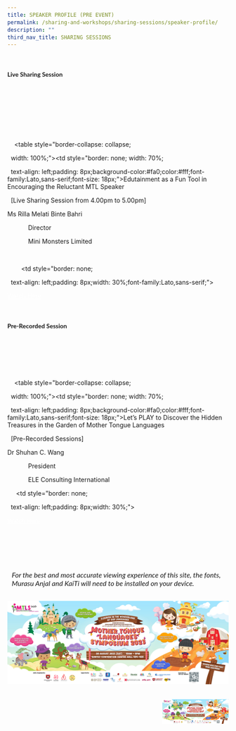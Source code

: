```yaml
---
title: SPEAKER PROFILE (PRE EVENT)
permalink: /sharing-and-workshops/sharing-sessions/speaker-profile/
description: ""
third_nav_title: SHARING SESSIONS
---
```

<style>

    .btn1{

    font-size: 16px;

    font-family:Lato,sans-serif;

    background-color: #fa0;

    padding: 10px 13px;

    margin: -5px 13px;

    border-radius: 6px;

    width: 60%;

    text-align: center;

    display:block;

    }

     .btn1:hover {

background-color: lightgrey;!important;

}

.content a {

margin-bottom:0rem;

text-decoration:none;

}

@media only screen and (max-width: 600px) {

    .btn1 {

      width:74%

    }

}

</style>

&nbsp;&nbsp;&nbsp; <h4 style="font-family:Lato,sans-serif;"><b>Live Sharing Session</b></h4>

&nbsp;&nbsp;&nbsp; 

&nbsp; 

&nbsp;&nbsp;&nbsp; 

&nbsp;&nbsp;&nbsp; 

&nbsp;&nbsp;&nbsp; <table style="border-collapse: collapse;

&nbsp; width: 100%;"><tbody><tr><td style="border: none; width: 70%;

&nbsp; text-align: left;padding: 8px;background-color:#fa0;color:#fff;font-family:Lato,sans-serif;font-size: 18px;">Edutainment as a Fun Tool in Encouraging the Reluctant MTL Speaker<br>

&nbsp; \[Live Sharing Session from 4.00pm to 5.00pm\]<br>

Ms Rilla Melati Binte Bahri<br>

&nbsp;&nbsp;&nbsp;&nbsp;&nbsp;&nbsp;&nbsp;&nbsp;&nbsp;&nbsp;&nbsp; Director<br>

&nbsp;&nbsp;&nbsp;&nbsp;&nbsp;&nbsp;&nbsp;&nbsp;&nbsp;&nbsp;&nbsp; Mini Monsters Limited

&nbsp;&nbsp;&nbsp;&nbsp;&nbsp;&nbsp;&nbsp; <br>

&nbsp;&nbsp;&nbsp;&nbsp;&nbsp;&nbsp;&nbsp; </td><td style="border: none;

&nbsp; text-align: left;padding: 8px;width: 30%;font-family:Lato,sans-serif;">

<a href="/ms-rilla-melati" class="btn1" style="color:#fff;">Watch Here</a>

</td></tr>

</tbody></table>

&nbsp;&nbsp;&nbsp; <h4 style="font-family:Lato,sans-serif;"><b>Pre-Recorded Session</b></h4>



&nbsp; 

&nbsp;&nbsp;&nbsp; 

&nbsp;&nbsp;&nbsp; 

&nbsp;&nbsp;&nbsp; <table style="border-collapse: collapse;

&nbsp; width: 100%;"><tbody><tr><td style="border: none; width: 70%;

&nbsp; text-align: left;padding: 8px;background-color:#fa0;color:#fff;font-family:Lato,sans-serif;font-size: 18px;">Let’s PLAY to Discover the Hidden Treasures in the Garden of Mother Tongue Languages<br>

&nbsp; \[Pre-Recorded Sessions\]<br>

Dr Shuhan C. Wang<br>

&nbsp;&nbsp;&nbsp;&nbsp;&nbsp;&nbsp;&nbsp;&nbsp;&nbsp;&nbsp;&nbsp; President<br>

&nbsp;&nbsp;&nbsp;&nbsp;&nbsp;&nbsp;&nbsp;&nbsp;&nbsp;&nbsp;&nbsp; ELE Consulting International<br>

&nbsp;&nbsp;&nbsp;&nbsp; </td><td style="border: none;

&nbsp; text-align: left;padding: 8px;width: 30%;">

<a href="/dr-shuhan-c-wang" class="btn1" style="color:#fff;font-family:Lato,sans-serif;">Watch Here</a>

</td></tr>

</tbody></table>

&nbsp;&nbsp;&nbsp; <br><br>

&nbsp;&nbsp;&nbsp; <p style="font-size: 16px;font-family: Lato,sans-serif;font-style: italic;padding-top:12px;margin:10px;">For the best and most accurate viewing experience of this site, the fonts, Murasu Anjal and KaiTi will need to be installed on your device.</p>

&nbsp;&nbsp;&nbsp;&nbsp;&nbsp;&nbsp;&nbsp;&nbsp;&nbsp;&nbsp;&nbsp;&nbsp;&nbsp; <img src="/images/1920x720herobannerwlogov3.jpg">

<br>

<img src="/images/1920x720herobannerwlogov3.jpg" style="float: right; width:30%;">